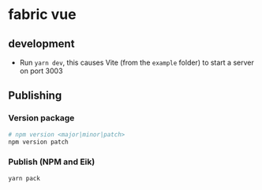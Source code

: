 # fabric vue

## development

- Run `yarn dev`, this causes Vite (from the `example` folder) to start a server on port 3003

## Publishing

### Version package

```sh
# npm version <major|minor|patch>
npm version patch
```

### Publish (NPM and Eik)

```sh
yarn pack
```
